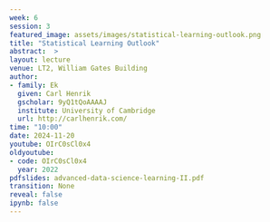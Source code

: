 ```yaml
---
week: 6
session: 3
featured_image: assets/images/statistical-learning-outlook.png 
title: "Statistical Learning Outlook"
abstract:  >
layout: lecture
venue: LT2, William Gates Building
author:
- family: Ek
  given: Carl Henrik
  gscholar: 9yQ1tQoAAAAJ
  institute: University of Cambridge
  url: http://carlhenrik.com/
time: "10:00"
date: 2024-11-20
youtube: OIrC0sCl0x4
oldyoutube: 
- code: OIrC0sCl0x4
  year: 2022
pdfslides: advanced-data-science-learning-II.pdf
transition: None
reveal: false
ipynb: false
---
```

